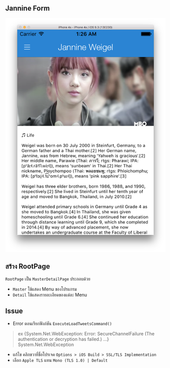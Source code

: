 ## Jannine Form

![](Screen/about-jannine.png)

## สร้าง RootPage

`RootPage` เป็น `MasterDetailPage` ประกอบด้วย

- `Master` ใช้แสดง Menu ของโปรแกรม
- `Detail` ใช้แสดงรายละเอียดของแต่ละ Menu

## Issue

- Error ตอนเรียกฟังก์ชัน `ExecuteLoadTweetsCommand()`

> ex	{System.Net.WebException: Error: SecureChannelFailure (The authentication or decryption has failed.) …}	System.Net.WebException

- แก้ไข คลิกขวาที่ชื่อโปรเจค `Options > iOS Build > SSL/TLS Implementation`
- เลือก `Apple TLS` แทน `Mono (TLS 1.0) | Default`
